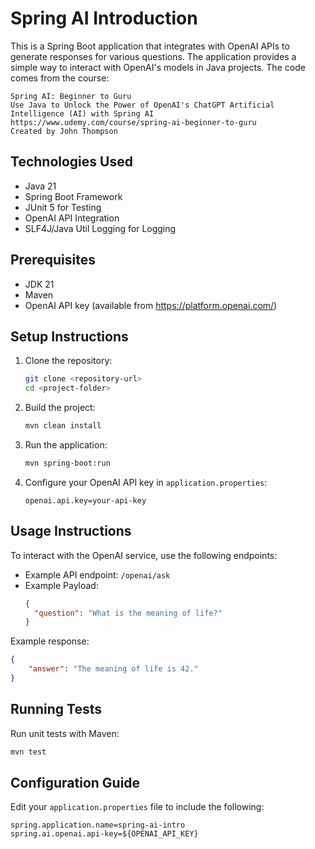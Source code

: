 # Spring AI Introduction

This is a Spring Boot application that integrates with OpenAI APIs to generate responses for various questions. The application provides a simple way to interact with OpenAI's models in Java projects. The code comes from the course:

    Spring AI: Beginner to Guru
    Use Java to Unlock the Power of OpenAI's ChatGPT Artificial Intelligence (AI) with Spring AI
    https://www.udemy.com/course/spring-ai-beginner-to-guru
    Created by John Thompson

## Technologies Used

- Java 21
- Spring Boot Framework
- JUnit 5 for Testing
- OpenAI API Integration
- SLF4J/Java Util Logging for Logging

## Prerequisites

- JDK 21
- Maven
- OpenAI API key (available from https://platform.openai.com/)

## Setup Instructions

1. Clone the repository:
   ```bash
   git clone <repository-url>
   cd <project-folder>
   ```

2. Build the project:
   ```bash
   mvn clean install
   ```

3. Run the application:
   ```bash
   mvn spring-boot:run
   ```

4. Configure your OpenAI API key in `application.properties`:
   ```properties
   openai.api.key=your-api-key
   ```

## Usage Instructions

To interact with the OpenAI service, use the following endpoints:

- Example API endpoint: `/openai/ask`
- Example Payload:
  ```json
  {
    "question": "What is the meaning of life?"
  }
  ```

Example response:
```json
{
    "answer": "The meaning of life is 42."
}
```

## Running Tests

Run unit tests with Maven:
```bash
mvn test
```

## Configuration Guide

Edit your `application.properties` file to include the following:
```properties
spring.application.name=spring-ai-intro
spring.ai.openai.api-key=${OPENAI_API_KEY}
```

[//]: # (## License)

[//]: # ()
[//]: # (This project is licensed under the MIT License. See LICENSE.md for details.)